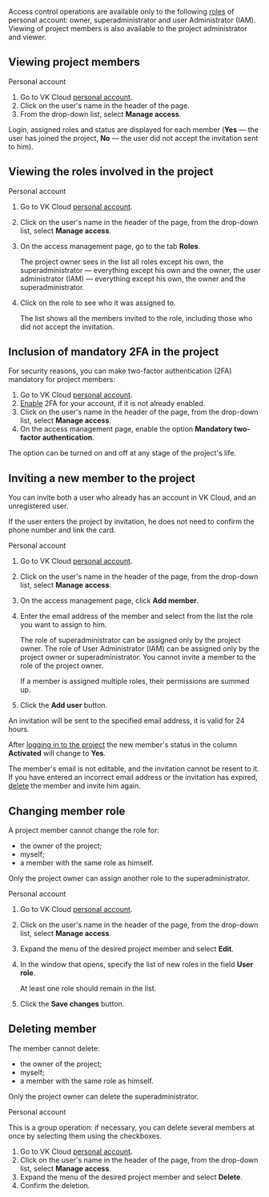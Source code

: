 Access control operations are available only to the following [roles](../../../concepts/rolesandpermissions) of personal account: owner, superadministrator and user Administrator (IAM). Viewing of project members is also available to the project administrator and viewer.

## Viewing project members

<tabs>
<tablist>
<tab>Personal account</tab>
</tablist>
<tabpanel>

1. Go to VK Cloud [personal account](https://mcs.mail.ru/app/en).
1. Click on the user's name in the header of the page.
1. From the drop-down list, select **Manage access**.

Login, assigned roles and status are displayed for each member (**Yes** — the user has joined the project, **No** — the user did not accept the invitation sent to him).

</tabpanel>
</tabs>

## Viewing the roles involved in the project

<tabs>
<tablist>
<tab>Personal account</tab>
</tablist>
<tabpanel>

1. Go to VK Cloud [personal account](https://mcs.mail.ru/app/en).
1. Click on the user's name in the header of the page, from the drop-down list, select **Manage access**.
1. On the access management page, go to the tab **Roles**.

    The project owner sees in the list all roles except his own, the superadministrator — everything except his own and the owner, the user administrator (IAM) — everything except his own, the owner and the superadministrator.

1. Click on the role to see who it was assigned to.

    The list shows all the members invited to the role, including those who did not accept the invitation.

</tabpanel>
</tabs>

## Inclusion of mandatory 2FA in the project

For security reasons, you can make two-factor authentication (2FA) mandatory for project members:

1. Go to VK Cloud [personal account](https://mcs.mail.ru/app/en).
1. [Enable](../../account-manage/manage-2fa/) 2FA for your account, if it is not already enabled.
1. Click on the user's name in the header of the page, from the drop-down list, select **Manage access**.
1. On the access management page, enable the option **Mandatory two-factor authentication**.

The option can be turned on and off at any stage of the project's life.

## Inviting a new member to the project

You can invite both a user who already has an account in VK Cloud, and an unregistered user.

If the user enters the project by invitation, he does not need to confirm the phone number and link the card.

<tabs>
<tablist>
<tab>Personal account</tab>
</tablist>
<tabpanel>

1. Go to VK Cloud [personal account](https://mcs.mail.ru/app/en).
1. Click on the user's name in the header of the page, from the drop-down list, select **Manage access**.
1. On the access management page, click **Add member**.
1. Enter the email address of the member and select from the list the role you want to assign to him.

    The role of superadministrator can be assigned only by the project owner. The role of User Administrator (IAM) can be assigned only by the project owner or superadministrator. You cannot invite a member to the role of the project owner.

    If a member is assigned multiple roles, their permissions are summed up.

1. Click the **Add user** button.

</tabpanel>
</tabs>

An invitation will be sent to the specified email address, it is valid for 24 hours.

After [logging in to the project](../../project-invitation/) the new member's status in the column **Activated** will change to **Yes**.

<info>

The member's email is not editable, and the invitation cannot be resent to it. If you have entered an incorrect email address or the invitation has expired, [delete](#deleting_member) the member and invite him again.

</info>

## Changing member role

A project member cannot change the role for:

- the owner of the project;
- myself;
- a member with the same role as himself.

Only the project owner can assign another role to the superadministrator.

<tabs>
<tablist>
<tab>Personal account</tab>
</tablist>
<tabpanel>

1. Go to VK Cloud [personal account](https://mcs.mail.ru/app/en).
1. Click on the user's name in the header of the page, from the drop-down list, select **Manage access**.
1. Expand the menu of the desired project member and select **Edit**.
1. In the window that opens, specify the list of new roles in the field **User role**.

    At least one role should remain in the list.

1. Click the **Save changes** button.

</tabpanel>
</tabs>

## Deleting member

The member cannot delete:

- the owner of the project;
- myself;
- a member with the same role as himself.

Only the project owner can delete the superadministrator.

<tabs>
<tablist>
<tab>Personal account</tab>
</tablist>
<tabpanel>

This is a group operation: if necessary, you can delete several members at once by selecting them using the checkboxes.

1. Go to VK Cloud [personal account](https://mcs.mail.ru/app/en).
1. Click on the user's name in the header of the page, from the drop-down list, select **Manage access**.
1. Expand the menu of the desired project member and select **Delete**.
1. Confirm the deletion.

</tabpanel>
</tabs>
